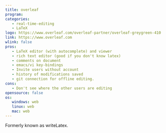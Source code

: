 ```yaml
---
title: overleaf
program:
categories:
   - real-time-editing
   - LaTeX
logo: https://www.overleaf.com/overleaf-partner/overleaf-greygreen-410.png
link: https://www.overleaf.com
wlink: false
pros:
   - LaTeX editor (with autocomplete) and viewer
   - rich text editor (good if you don't know latex)
   - comments on document
   - emacs/vi key-bindings
   - Invite users without account
   - history of modifications saved
   - git connection for offline editing.
cons:
   - Don't see where the other users are editing
opensource: false
os:
   windows: web
   linux: web
   mac: web
---
```


Formerly known as writeLatex.

